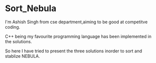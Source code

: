 # Sort_Nebula

I'm Ashish Singh from cse department,aiming to be good at competitve coding.

C++ being my favourite programming language has been implemented in the solutions.

So here I have tried to present the three solutions inorder to sort and stablize NEBULA.
